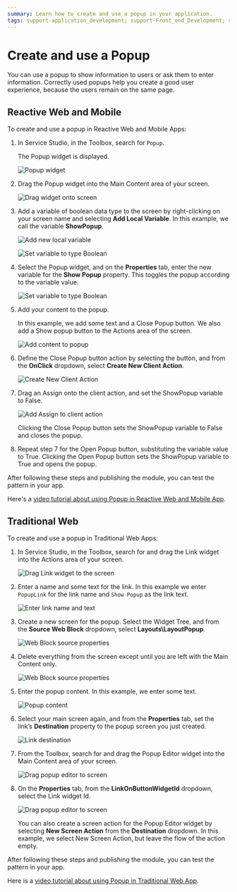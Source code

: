 ```yaml
---
summary: Learn how to create and use a popup in your application.
tags: support-application_development; support-Front_end_Development; support-Mobile_Apps; support-webapps
---
```


# Create and use a Popup

You can use a popup to show information to users or ask them to enter information. Correctly used popups help you create a good user experience, because the users remain on the same page.

## Reactive Web and Mobile

To create and use a popup in Reactive Web and Mobile Apps:

1. In Service Studio, in the Toolbox, search for `Popup`.

    The Popup widget is displayed. 

    ![Popup widget](images/popup-1-ss.png)

1. Drag the Popup widget into the Main Content area of your screen. 
    
    ![Drag widget onto screen](images/popup-2-ss.png)

1. Add a variable of boolean data type to the screen by right-clicking on your screen name and selecting **Add Local Variable**. In this example, we call the variable **ShowPopup**.
        
    ![Add new local variable](images/popup-3-ss.png)

    ![Set variable to type Boolean](images/popup-4-ss.png)

1. Select the Popup widget, and on the **Properties** tab, enter the new variable for the **Show Popup** property. This toggles the popup according to the variable value. 

    ![Set variable to type Boolean](images/popup-5-ss.png)

1. Add your content to the popup.

    In this example, we add some text and a Close Popup button. We also add a Show popup button to the Actions area of the screen.

    ![Add content to popup](images/popup-6-ss.png)

1. Define the Close Popup button action by selecting the button, and from the **OnClick** dropdown, select **Create New Client Action**.

    ![Create New Client Action](images/popup-8-ss.png)

1. Drag an Assign onto the client action, and set the ShowPopup variable to False. 

    ![Add Assign to client action ](images/popup-7-ss.png)

    Clicking the Close Popup button sets the ShowPopup variable to False and closes the popup.

1. Repeat step 7 for the Open Popup button, substituting the variable value to True. Clicking the Open Popup button sets the ShowPopup variable to True and opens the popup.

After following these steps and publishing the module, you can test the pattern in your app.

<div class="info" markdown="1">

Here's a [video tutorial about using Popup in Reactive Web and Mobile App](https://www.youtube.com/watch?v=RrMARHvJBXU).

</div>

## Traditional Web

To create and use a popup in Traditional Web Apps:

1. In Service Studio, in the Toolbox, search for and drag the Link widget into the Actions area of your screen.

    ![Drag Link widget to the screen](images/popupweb-1-ss.png)

1. Enter a name and some text for the link. In this example we enter ``PopupLink`` for the link name and ``Show Popup`` as the link text.

    ![Enter link name and text](images/popupweb-2-ss.png)

1. Create a new screen for the popup. Select the Widget Tree, and from the **Source Web Block** dropdown, select **Layouts\LayoutPopup**. 

    ![Web Block source properties](images/popupweb-3-ss.png)

1. Delete everything from the screen except until you are left with the Main Content only.

    ![Web Block source properties](images/popupweb-4-ss.png)

1. Enter the popup content. In this example, we enter some text.

    ![Popup content](images/popupweb-5-ss.png)

1. Select your main screen again, and from the **Properties** tab, set the link’s **Destination** property to the popup screen you just created.

    ![Link destination](images/popupweb-6-ss.png)

1. From the Toolbox, search for and drag the Popup Editor widget into the Main Content area of your screen.

    ![Drag popup editor to screen](images/popupweb-7-ss.png)

1. On the **Properties** tab, from the  **LinkOnButtonWidgetId** dropdown, select the Link widget Id. 

    ![Drag popup editor to screen](images/popupweb-8-ss.png)

    You can also create a screen action for the Popup Editor widget by selecting **New Screen Action** from the **Destination** dropdown. In this example, we select New Screen Action, but leave the flow of the action empty.

After following these steps and publishing the module, you can test the pattern in your app.

<div class="info" markdown="1">

Here is a [video tutorial about using Popup in Traditional Web App](https://www.youtube.com/watch?v=ShOCxc3g91M).

</div>